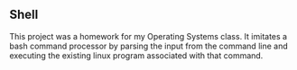 ## Shell
This project was a homework for my Operating Systems class. It imitates a bash command processor by parsing the input from the command line and executing the existing linux program associated with that command.
